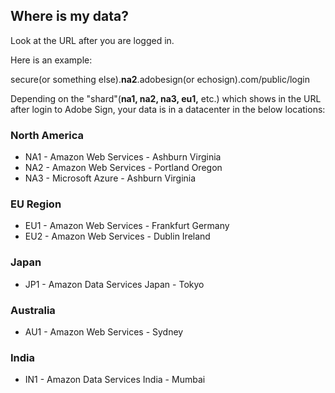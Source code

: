 ## Where is my data?

Look at the URL after you are logged in.

Here is an example:

secure(or something else).**na2**.adobesign(or echosign).com/public/login

Depending on the "shard"(**na1, na2, na3, eu1,** etc.) which shows in the URL after login to Adobe Sign, your data is in a datacenter in the below locations:

### North America

*  NA1 - Amazon Web Services - Ashburn Virginia
*  NA2 - Amazon Web Services - Portland Oregon
*  NA3 - Microsoft Azure - Ashburn Virginia

### EU Region

*  EU1 - Amazon Web Services - Frankfurt Germany
*  EU2 - Amazon Web Services - Dublin Ireland

### Japan

*  JP1 - Amazon Data Services Japan - Tokyo

### Australia

*  AU1 - Amazon Web Services - Sydney

### India

*  IN1 - Amazon Data Services India - Mumbai
